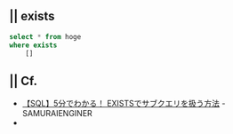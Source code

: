 ## || exists

```sql
select * from hoge
where exists
    []
```


## || Cf.
+ [【SQL】5分でわかる！ EXISTSでサブクエリを扱う方法](https://www.sejuku.net/blog/73615) - SAMURAIENGINER
+ 
